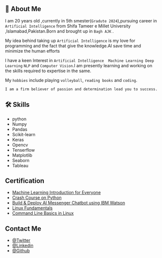 ## 🚀 About Me

I am 20 years old ,currently in 5th smester(`Gradute 2024`),pursuing career in `Artificial Intelligence` from Shifa Tameer e Millet University ,Islamabad,Pakistan.Born and brought up in `Bagh AJK` .

My idea behind taking up `Artificial Intelligence` is my love for programming and the fact that give the knowledge.AI save time and minimize the human efforts

I have a keen Interest in `Artificial Intelligence  Machine Learning Deep Learning` `NLP` and `Computer Vision`.I am presently learning and working on the skills required to expertise in the same.

My `hobbies` include playing `volleyball`, `reading books` and `coding`.

`I am a firm believer of passion and determination lead you to success.`


## 🛠 Skills
- python
- Numpy
- Pandas
- Scikit-learn
- Keras
- Opencv
- Tenserflow
- Matplotlib
- Seaborn
- Tableau
## Certification

- [Machine Learning Introduction for Everyone](https://www.coursera.org/account/accomplishments/certificate/EFSG9PMGBZ82)
- [Crash Course on Python](https://www.coursera.org/account/accomplishments/certificate/EP4DF4YH7DT5)
- [Build & Deploy AI Messenger Chatbot using IBM Watson](https://www.coursera.org/account/accomplishments/certificate/Y99HBEN7GZ5H)
- [Linux Fundamentals](https://www.coursera.org/account/accomplishments/certificate/W23LAKG96W7K)
- [Command Line Basics in Linux](https://www.coursera.org/account/accomplishments/certificate/S6W2JUFMSJFB)

## Contact Me

- [@Twitter](https://twitter.com/WajahatAli0981)
- [@Linkedin](https://www.linkedin.com/in/wajahat-ali-basharat/)
- [@Github](https://github.com/WajahatAliBasharat073)
